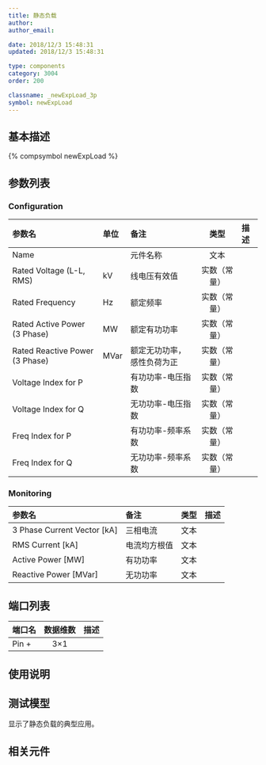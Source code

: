 ```yaml
---
title: 静态负载
author: 
author_email:

date: 2018/12/3 15:48:31
updated: 2018/12/3 15:48:31

type: components
category: 3004
order: 200

classname: _newExpLoad_3p
symbol: newExpLoad
---
```

## 基本描述
{% compsymbol newExpLoad %}

## 参数列表
### Configuration
| 参数名 | 单位 | 备注 | 类型 | 描述 |
| :--- | :--- | :--- | :--: | :--- |
| Name |  | 元件名称 | 文本 |  |
| Rated Voltage (L-L, RMS) | kV | 线电压有效值 | 实数（常量） |  |
| Rated Frequency | Hz | 额定频率 | 实数（常量） |  |
| Rated Active Power (3 Phase) | MW | 额定有功功率 | 实数（常量） |  |
| Rated Reactive Power (3 Phase) | MVar | 额定无功功率，感性负荷为正 | 实数（常量） |  |
| Voltage Index for P |  | 有功功率-电压指数 | 实数（常量） |  |
| Voltage Index for Q |  | 无功功率-电压指数 | 实数（常量） |  |
| Freq Index for P |  | 有功功率-频率系数 | 实数（常量） |  |
| Freq Index for Q |  | 无功功率-频率系数 | 实数（常量） |  |

### Monitoring
| 参数名 | 备注 | 类型 | 描述 |
| :--- | :--- | :--: | :--- |
| 3 Phase Current Vector \[kA\] | 三相电流 | 文本 |  |
| RMS Current \[kA\] | 电流均方根值 | 文本 |  |
| Active Power \[MW\] | 有功功率 | 文本 |  |
| Reactive Power \[MVar\] | 无功功率 | 文本 |  |


## 端口列表

| 端口名 | 数据维数 | 描述 |
| :--- | :--:  | :--- |
| Pin + | 3×1 | |                   

## 使用说明


## 测试模型
[<test name>](<test link>)显示了静态负载的典型应用。

## 相关元件


